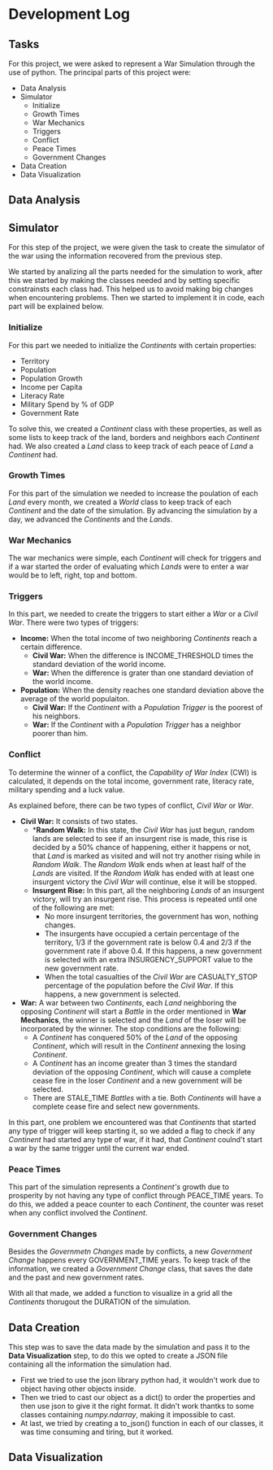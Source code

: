 # Development Log
## Tasks
For this project, we were asked to represent a War Simulation through the use of python.
The principal parts of this project were:
* Data Analysis
* Simulator
    * Initialize
    * Growth Times
    * War Mechanics
    * Triggers
    * Conflict
    * Peace Times
    * Government Changes
* Data Creation
* Data Visualization

## Data Analysis

## Simulator
For this step of the project, we were given the task to create the simulator of the war using the information recovered from the previous step.

We started by analizing all the parts needed for the simulation to work, after this we started by making the classes needed and by setting specific constrainsts each class had. This helped us to avoid making big changes when encountering problems. Then we started to implement it in code, each part will be explained below.

### Initialize
For this part we needed to initialize the _Continents_ with certain properties:
* Territory
* Population
* Population Growth
* Income per Capita
* Literacy Rate
* Military Spend by % of GDP
* Government Rate

To solve this, we created a _Continent_ class with these properties, as well as some lists to keep track of the land, borders and neighbors each _Continent_ had.
We also created a _Land_ class to keep track of each peace of _Land_ a _Continent_ had.

### Growth Times
For this part of the simulation we needed to increase the poulation of each _Land_ every month, we created a _World_ class to keep track of each _Continent_ and the date of the simulation.
By advancing the simulation by a day, we advanced the _Continents_ and the _Lands_.

### War Mechanics
The war mechanics were simple, each _Continent_ will check for triggers and if a war started the order of evaluating which _Lands_ were to enter a war would be to left, right, top and bottom.

### Triggers
In this part, we needed to create the triggers to start either a _War_ or a _Civil War_.
There were two types of triggers:
* **Income:** When the total income of two neighboring _Continents_ reach a certain difference.
    * **Civil War:** When the difference is INCOME_THRESHOLD times the standard deviation of the world income.
    * **War:** When the difference is grater than one standard deviation of the world income.
* **Population:** When the density reaches one standard deviation above the average of the world populaiton.
    * **Civil War:** If the _Continent_ with a _Population Trigger_ is the poorest of his neighbors.
    * **War:** If the _Continent_ with a _Population Trigger_ has a neighbor poorer than him.

### Conflict
To determine the winner of a conflict, the _Capability of War Index_ (CWI) is calculated, it depends on the total income, government rate, literacy rate, military spending and a luck value.

As explained before, there can be two types of conflict, _Civil War_ or _War_.
* **Civil War:** It consists of two states.
    * ***Random Walk:** In this state, the _Civil War_ has just begun, random lands are selected to see if an insurgent rise is made, this rise is decided by a 50% chance of happening, either it happens or not, that _Land_ is marked as visited and will not try another rising while in _Random Walk_. The _Random Walk_ ends when at least half of the _Lands_ are visited.
    If the _Random Walk_ has ended with at least one insurgent victory the _Civil War_ will continue, else it will be stopped.
    * **Insurgent Rise:** In this part, all the neighboring _Lands_ of an insurgent victory, will try an insurgent rise. This process is repeated until one of the following are met:
        * No more insurgent territories, the government has won, nothing changes.
        * The insurgents have occupied a certain percentage of the territory, 1/3 if the government rate is below 0.4 and 2/3 if the government rate if above 0.4. If this happens, a new government is selected with an extra INSURGENCY_SUPPORT value to the new government rate.
        * When the total casualties of the _Civil War_ are CASUALTY_STOP percentage of the population before the _Civil War_. If this happens, a new government is selected.
* **War:** A war between two _Continents_, each _Land_ neighboring the opposing _Continent_ will start a _Battle_ in the order mentioned in **War Mechanics**, the winner is selected and the _Land_ of the loser will be incorporated by the winner. The stop conditions are the following:
    * A _Continent_ has conquered 50% of the _Land_ of the opposing _Continent_, which will result in the _Continent_ annexing the losing _Continent_.
    * A _Continent_ has an income greater than 3 times the standard deviation of the opposing _Continent_, which will cause a complete cease fire in the loser _Continent_ and a new government will be selected.
    * There are STALE_TIME _Battles_ with a tie. Both _Continents_ will have a complete cease fire and select new governments.

In this part, one problem we encountered was that _Continents_ that started any type of trigger will keep starting it, so we added a flag to check if any _Continent_ had started any type of war, if it had, that _Continent_ coulnd't start a war by the same trigger until the current war ended.

### Peace Times
This part of the simulation represents a _Continent's_ growth due to prosperity by not having any type of conflict through PEACE_TIME years.
To do this, we added a peace counter to each _Continent_, the counter was reset when any conflict involved the _Continent_.

### Government Changes
Besides the _Governmetn Changes_ made by conflicts, a new _Government Change_ happens every GOVERNMENT_TIME years.
To keep track of the information, we created a _Government Change_ class, that saves the date and the past and new government rates.

With all that made, we added a function to visualize in a grid all the _Continents_ thorugout the DURATION of the simulation.

## Data Creation
This step was to save the data made by the simulation and pass it to the **Data Visualization** step, to do this we opted to create a JSON file containing all the information the simulation had.
* First we tried to use the json library python had, it wouldn't work due to object having other objects inside.
* Then we tried to cast our object as a dict() to order the properties and then use json to give it the right format. It didn't work thantks to some classes containing _numpy.ndarray_, making it impossible to cast.
* At last, we tried by creating a to_json() function in each of our classes, it was time consuming and tiring, but it worked.

## Data Visualization